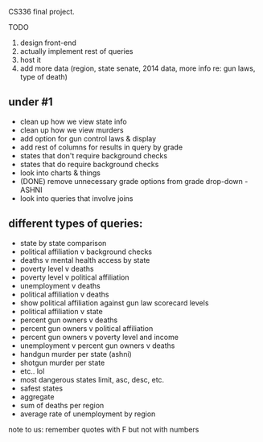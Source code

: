 CS336 final project.

TODO
1. design front-end
2. actually implement rest of queries
3. host it
4. add more data (region, state senate, 2014 data, more info re: gun laws, type of death)

under #1
----------
- clean up how we view state info
- clean up how we view murders
- add option for gun control laws & display
- add rest of columns for results in query by grade
- states that don't require background checks
- states that do require background checks
- look into charts & things
- (DONE) remove unnecessary grade options from grade drop-down - ASHNI
- look into queries that involve joins

different types of queries:
----------------------------
- state by state comparison
- political affiliation v background checks
- deaths v mental health access by state
- poverty level v deaths
- poverty level v political affiliation
- unemployment v deaths
- political affiliation v deaths
- show political affiliation against gun law scorecard levels
- political affiliation v state
- percent gun owners v deaths
- percent gun owners v political affiliation
- percent gun owners v poverty level and income
- unemployment v percent gun owners v deaths
- handgun murder per state (ashni)
- shotgun murder per state
- etc.. lol
- most dangerous states limit, asc, desc, etc.
- safest states
- aggregate
- sum of deaths per region
- average rate of unemployment by region

note to us: remember quotes with F but not with numbers


